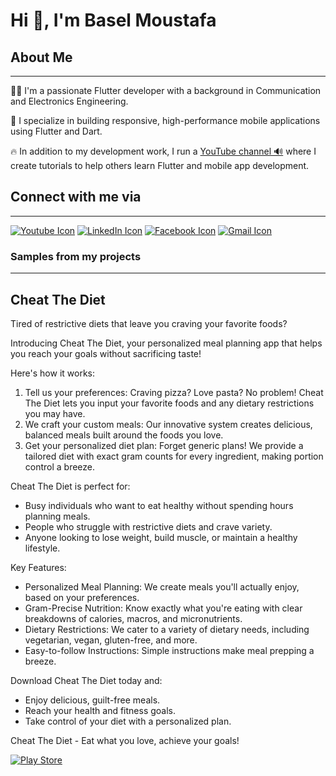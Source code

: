 # Hi 👋, I'm Basel Moustafa

## About Me
___
👷‍♂️ I'm a passionate Flutter developer with a background in Communication and Electronics Engineering. 

📱 I specialize in building responsive, high-performance mobile applications using Flutter and Dart. 

🔥 In addition to my development work, I run a [YouTube channel 🔊](https://www.youtube.com/channel/UCylWI6oOCP8M8bJsT9CGVsw) where I create tutorials to help others learn Flutter and mobile app development.

## Connect with me via
___


[![Youtube Icon](https://camo.githubusercontent.com/6a4d47c20e767f1cd370762b5da60a005673f3655aa182fda047e07f2a40bbd6/68747470733a2f2f696d672e736869656c64732e696f2f62616467652f796f75747562652d4646303030302e7376673f7374796c653d666f722d7468652d6261646765266c6f676f3d796f7574756265266c6f676f436f6c6f723d7768697465)](https://www.youtube.com/channel/UCylWI6oOCP8M8bJsT9CGVsw)  [![LinkedIn Icon](https://camo.githubusercontent.com/5eb14fe47963eb6b66a11125d7ece83551a4ce7f01a62714e920120a1086a878/68747470733a2f2f696d672e736869656c64732e696f2f62616467652f6c696e6b6564696e2d3030373762352e7376673f7374796c653d666f722d7468652d6261646765266c6f676f3d6c696e6b6564696e266c6f676f436f6c6f723d7768697465)](https://www.linkedin.com/in/basel-moustafa-943050248/) [![Facebook Icon](https://camo.githubusercontent.com/155b9f20f4a0a3f587b3846d54e1e1160e84bdfbace82dafb6daca9213e3807d/68747470733a2f2f696d672e736869656c64732e696f2f62616467652f46616365626f6f6b2d3432363742322e7376673f7374796c653d666f722d7468652d6261646765266c6f676f3d66616365626f6f6b266c6f676f436f6c6f723d7768697465)](https://www.facebook.com/basel.mostafa.33) [![Gmail Icon](https://img.shields.io/badge/Gmail-D14836?style=for-the-badge&logo=gmail&logoColor=white)](https://mail.google.com/mail/?view=cm&fs=1&to=basel.moustafa2000@gmail.com)
### Samples from my projects
___
## Cheat The Diet


Tired of restrictive diets that leave you craving your favorite foods?

Introducing Cheat The Diet, your personalized meal planning app that helps you reach your goals without sacrificing taste!

Here's how it works:

1. Tell us your preferences: Craving pizza? Love pasta? No problem! Cheat The Diet lets you input your favorite foods and any dietary restrictions you may have.
2. We craft your custom meals: Our innovative system creates delicious, balanced meals built around the foods you love.
3. Get your personalized diet plan: Forget generic plans! We provide a tailored diet with exact gram counts for every ingredient, making portion control a breeze.

Cheat The Diet is perfect for:

* Busy individuals who want to eat healthy without spending hours planning meals.
* People who struggle with restrictive diets and crave variety.
* Anyone looking to lose weight, build muscle, or maintain a healthy lifestyle.

Key Features:

* Personalized Meal Planning: We create meals you'll actually enjoy, based on your preferences.
* Gram-Precise Nutrition: Know exactly what you're eating with clear breakdowns of calories, macros, and micronutrients.
* Dietary Restrictions: We cater to a variety of dietary needs, including vegetarian, vegan, gluten-free, and more.
* Easy-to-follow Instructions: Simple instructions make meal prepping a breeze.

Download Cheat The Diet today and:

* Enjoy delicious, guilt-free meals.
* Reach your health and fitness goals.
* Take control of your diet with a personalized plan.

Cheat The Diet - Eat what you love, achieve your goals!

[![Play Store](https://camo.githubusercontent.com/3898cbf18edd82714bd2bedd34ffdbd159cc6f25ff4ee63b839f44d2ba278230/68747470733a2f2f696d672e736869656c64732e696f2f62616467652f47657425323069742532306f6e253230676f6f676c65253230706c61792d626c75652e7376673f7374796c653d666f722d7468652d6261646765266c6f676f3d676f6f676c652d706c6179)](https://play.google.com/store/apps/details?id=cheat.the.diet.application&hl=ar)

